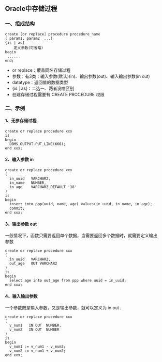 ## Oracle中存储过程
### 一、组成结构
```
create [or replace] procedure procedure_name
( param1, param2  ...) 
{is | as}
    定义参数(可省略)
begin
 ...... 
end;
```
* or replace：覆盖同名存储过程
* 参数：有3类：输入参数(默认)(in)、输出参数(out)、输入输出参数(in out)
* datatype：返回值的数据类型
* {is | as}：二选一、两者没啥区别
* 创建存储过程需要有 CREATE PROCEDURE 权限



### 二、示例
#### 1、无参存储过程
```
create or replace procedure xxx 
is
begin
  DBMS_OUTPUT.PUT_LINE(666);
end xxx;
```


#### 2、输入参数 in
```
create or replace procedure xxx
(
  in_uuid   VARCHAR2,
  in_name   NUMBER, 
  in_age    VARCHAR2 DEFAULT '18'
) 
is
begin
  insert into ppp(uuid, name, age) values(in_uuid, in_name, in_age);
  commit;
end xxx;
```



#### 3、输出参数 out
一般情况下，函数只需要返回单个数据，当需要返回多个数据时，就需要定义输出参数
```
create or replace procedure xxx
(
  in_uuid   VARCHAR2,
  out_age   OUT VARCHAR2
) 
is
begin
  select age into out_age from ppp where uuid = in_uuid;
end xxx;
```



#### 4、输入输出参数
一个参数既是输入参数，又是输出参数，就可以定义为 in out .
```
create or replace procedure xxx
(
  v_num1   IN OUT  NUMBER,
  v_num2   IN OUT  NUMBER
) 
is
begin
  v_num1 := v_num1 - v_num2;
  v_num2 := v_num1 + v_num2;
end xxx;
```